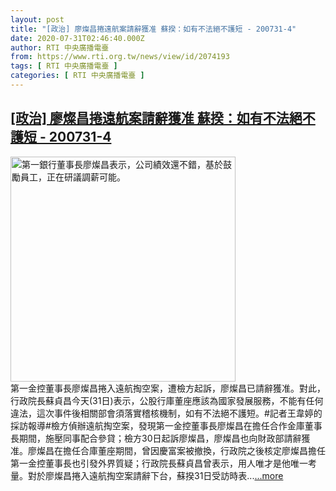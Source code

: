 ```yaml
---
layout: post
title: "[政治] 廖燦昌捲遠航案請辭獲准 蘇揆：如有不法絕不護短 - 200731-4"
date: 2020-07-31T02:46:40.000Z
author: RTI 中央廣播電臺
from: https://www.rti.org.tw/news/view/id/2074193
tags: [ RTI 中央廣播電臺 ]
categories: [ RTI 中央廣播電臺 ]
---
```

<!--1596163600000-->
[[政治] 廖燦昌捲遠航案請辭獲准 蘇揆：如有不法絕不護短 - 200731-4](https://www.rti.org.tw/news/view/id/2074193)
------

<div>
<img src="https://static.rti.org.tw/assets/thumbnails/2019/11/09/20191109000078M.jpg" width="360" alt="第一銀行董事長廖燦昌表示，公司績效還不錯，基於鼓勵員工，正在研議調薪可能。" title="第一銀行董事長廖燦昌表示，公司績效還不錯，基於鼓勵員工，正在研議調薪可能。"><br>第一金控董事長廖燦昌捲入遠航掏空案，遭檢方起訴，廖燦昌已請辭獲准。對此，行政院長蘇貞昌今天(31日)表示，公股行庫董座應該為國家發展服務，不能有任何違法，這次事件後相關部會須落實稽核機制，如有不法絕不護短。#記者王韋婷的採訪報導#檢方偵辦遠航掏空案，發現第一金控董事長廖燦昌在擔任合作金庫董事長期間，施壓同事配合參貸；檢方30日起訴廖燦昌，廖燦昌也向財政部請辭獲准。廖燦昌在擔任合庫董座期間，曾因慶富案被撤換，行政院之後核定廖燦昌擔任第一金控董事長也引發外界質疑；行政院長蘇貞昌曾表示，用人唯才是他唯一考量。對於廖燦昌捲入遠航掏空案請辭下台，蘇揆31日受訪時表...<a target="_blank" href="https://www.rti.org.tw/news/view/id/2074193">...more</a>
</div>
